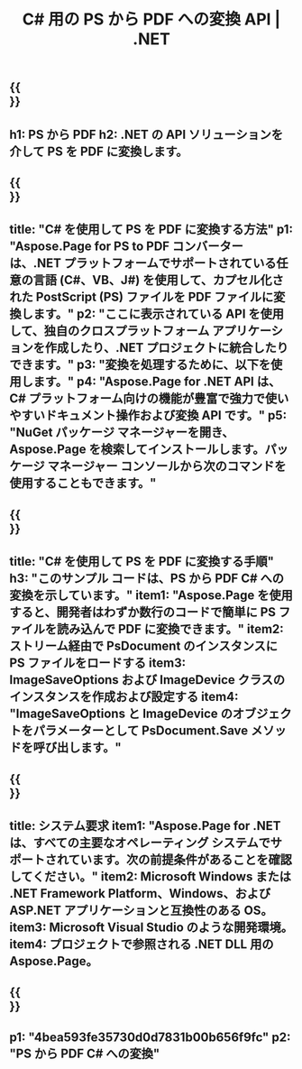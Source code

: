 ﻿---
translation: true
template: /_templates/_conversion-child-net.md
title: C# 用の PS から PDF への変換 API |  .NET
url: /net/conversion/ps-to-pdf/
description: PS から PDF C# への変換のサンプル コード。 VB.NET、Asp.NET、または任意の .NET ベースのアプリケーション内でバッチ PS ファイルを PDF に変換するための API サンプル コードを使用します。
informat: PS
outformat: PDF
otherformats: XPS EPS
---

{{<section banner>}}
---
h1: PS から PDF
h2: .NET の API ソリューションを介して PS を PDF に変換します。
---

{{<section overview>}}
---
title: "C# を使用して PS を PDF に変換する方法"
p1: "Aspose.Page for PS to PDF コンバーターは、.NET プラットフォームでサポートされている任意の言語 (C#、VB、J#) を使用して、カプセル化された PostScript (PS) ファイルを PDF ファイルに変換します。"
p2: "ここに表示されている API を使用して、独自のクロスプラットフォーム アプリケーションを作成したり、.NET プロジェクトに統合したりできます。"
p3: "変換を処理するために、以下を使用します。"
p4: "Aspose.Page for .NET API は、C# プラットフォーム向けの機能が豊富で強力で使いやすいドキュメント操作および変換 API です。"
p5: "NuGet パッケージ マネージャーを開き、Aspose.Page を検索してインストールします。パッケージ マネージャー コンソールから次のコマンドを使用することもできます。"
---

{{<section feature1>}}
---
title: "C# を使用して PS を PDF に変換する手順"
h3: "このサンプル コードは、PS から PDF C# への変換を示しています。"
item1: "Aspose.Page を使用すると、開発者はわずか数行のコードで簡単に PS ファイルを読み込んで PDF に変換できます。"
item2: ストリーム経由で PsDocument のインスタンスに PS ファイルをロードする
item3: ImageSaveOptions および ImageDevice クラスのインスタンスを作成および設定する
item4: "ImageSaveOptions と ImageDevice のオブジェクトをパラメーターとして PsDocument.Save メソッドを呼び出します。"
---

{{<section feature2>}}
---
title: システム要求
item1: "Aspose.Page for .NET は、すべての主要なオペレーティング システムでサポートされています。次の前提条件があることを確認してください。"
item2: Microsoft Windows または .NET Framework Platform、Windows、および ASP.NET アプリケーションと互換性のある OS。
item3: Microsoft Visual Studio のような開発環境。
item4: プロジェクトで参照される .NET DLL 用の Aspose.Page。
---

{{<section gist>}}
---
p1: "4bea593fe35730d0d7831b00b656f9fc"
p2: "PS から PDF C# への変換"
---

